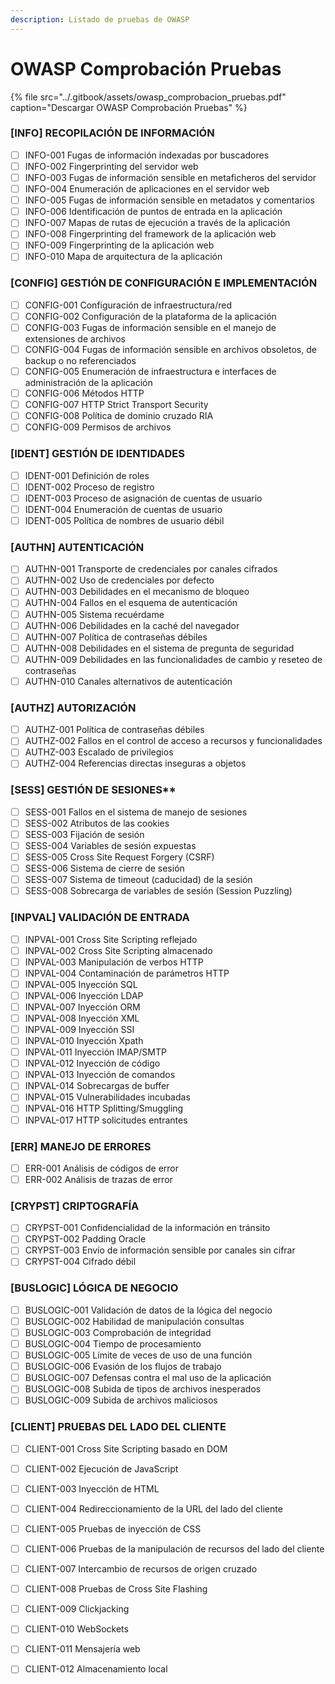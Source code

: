 ```yaml
---
description: Listado de pruebas de OWASP
---
```


# OWASP Comprobación Pruebas

{% file src="../.gitbook/assets/owasp\_comprobacion\_pruebas.pdf" caption="Descargar OWASP Comprobación Pruebas" %}

### \[INFO\] RECOPILACIÓN DE INFORMACIÓN

* [ ] INFO-001 Fugas de información indexadas por buscadores
* [ ] INFO-002 Fingerprinting del servidor web
* [ ] INFO-003 Fugas de información sensible en metaficheros del servidor
* [ ] INFO-004 Enumeración de aplicaciones en el servidor web
* [ ] INFO-005 Fugas de información sensible en metadatos y comentarios
* [ ] INFO-006 Identificación de puntos de entrada en la aplicación
* [ ] INFO-007 Mapas de rutas de ejecución a través de la aplicación
* [ ] INFO-008 Fingerprinting del framework de la aplicación web
* [ ] INFO-009 Fingerprinting de la aplicación web
* [ ] INFO-010 Mapa de arquitectura de la aplicación

### \[CONFIG\] GESTIÓN DE CONFIGURACIÓN E IMPLEMENTACIÓN

* [ ] CONFIG-001 Configuración de infraestructura/red
* [ ] CONFIG-002 Configuración de la plataforma de la aplicación
* [ ] CONFIG-003 Fugas de información sensible en el manejo de extensiones de archivos
* [ ] CONFIG-004 Fugas de información sensible en archivos obsoletos, de backup o no referenciados
* [ ] CONFIG-005 Enumeración de infraestructura e interfaces de administración de la aplicación
* [ ] CONFIG-006 Métodos HTTP
* [ ] CONFIG-007 HTTP Strict Transport Security
* [ ] CONFIG-008 Política de dominio cruzado RIA
* [ ] CONFIG-009 Permisos de archivos

### \[IDENT\] GESTIÓN DE IDENTIDADES

* [ ] IDENT-001 Definición de roles
* [ ] IDENT-002 Proceso de registro
* [ ] IDENT-003 Proceso de asignación de cuentas de usuario
* [ ] IDENT-004 Enumeración de cuentas de usuario
* [ ] IDENT-005 Política de nombres de usuario débil

### \[AUTHN\] AUTENTICACIÓN

* [ ] AUTHN-001 Transporte de credenciales por canales cifrados
* [ ] AUTHN-002 Uso de credenciales por defecto
* [ ] AUTHN-003 Debilidades en el mecanismo de bloqueo
* [ ] AUTHN-004 Fallos en el esquema de autenticación
* [ ] AUTHN-005 Sistema recuérdame
* [ ] AUTHN-006 Debilidades en la caché del navegador
* [ ] AUTHN-007 Política de contraseñas débiles
* [ ] AUTHN-008 Debilidades en el sistema de pregunta de seguridad
* [ ] AUTHN-009 Debilidades en las funcionalidades de cambio y reseteo de contraseñas
* [ ] AUTHN-010 Canales alternativos de autenticación

### \[AUTHZ\] AUTORIZACIÓN

* [ ] AUTHZ-001 Política de contraseñas débiles
* [ ] AUTHZ-002 Fallos en el control de acceso a recursos y funcionalidades
* [ ] AUTHZ-003 Escalado de privilegios
* [ ] AUTHZ-004 Referencias directas inseguras a objetos

### \[SESS\] GESTIÓN DE SESIONES\*\*

* [ ] SESS-001 Fallos en el sistema de manejo de sesiones
* [ ] SESS-002 Atributos de las cookies
* [ ] SESS-003 Fijación de sesión
* [ ] SESS-004 Variables de sesión expuestas
* [ ] SESS-005 Cross Site Request Forgery \(CSRF\)
* [ ] SESS-006 Sistema de cierre de sesión
* [ ] SESS-007 Sistema de timeout \(caducidad\) de la sesión
* [ ] SESS-008 Sobrecarga de variables de sesión \(Session Puzzling\)

### \[INPVAL\] VALIDACIÓN DE ENTRADA

* [ ] INPVAL-001 Cross Site Scripting reflejado
* [ ] INPVAL-002 Cross Site Scripting almacenado
* [ ] INPVAL-003 Manipulación de verbos HTTP
* [ ] INPVAL-004 Contaminación de parámetros HTTP
* [ ] INPVAL-005 Inyección SQL
* [ ] INPVAL-006 Inyección LDAP
* [ ] INPVAL-007 Inyección ORM
* [ ] INPVAL-008 Inyección XML
* [ ] INPVAL-009 Inyección SSI
* [ ] INPVAL-010 Inyección Xpath
* [ ] INPVAL-011 Inyección IMAP/SMTP
* [ ] INPVAL-012 Inyección de código
* [ ] INPVAL-013 Inyección de comandos
* [ ] INPVAL-014 Sobrecargas de buffer
* [ ] INPVAL-015 Vulnerabilidades incubadas
* [ ] INPVAL-016 HTTP Splitting/Smuggling
* [ ] INPVAL-017 HTTP solicitudes entrantes

### \[ERR\] MANEJO DE ERRORES

* [ ] ERR-001 Análisis de códigos de error
* [ ] ERR-002 Análisis de trazas de error

### \[CRYPST\] CRIPTOGRAFÍA

* [ ] CRYPST-001 Confidencialidad de la información en tránsito
* [ ] CRYPST-002 Padding Oracle
* [ ] CRYPST-003 Envío de información sensible por canales sin cifrar
* [ ] CRYPST-004 Cifrado débil

### \[BUSLOGIC\] LÓGICA DE NEGOCIO

* [ ] BUSLOGIC-001 Validación de datos de la lógica del negocio   
* [ ] BUSLOGIC-002 Habilidad de manipulación consultas
* [ ] BUSLOGIC-003 Comprobación de integridad 
* [ ] BUSLOGIC-004 Tiempo de procesamiento
* [ ] BUSLOGIC-005 Límite de veces de uso de una función
* [ ] BUSLOGIC-006 Evasión de los flujos de trabajo
* [ ] BUSLOGIC-007 Defensas contra el mal uso de la aplicación
* [ ] BUSLOGIC-008 Subida de tipos de archivos inesperados
* [ ] BUSLOGIC-009 Subida de archivos maliciosos

### \[CLIENT\] PRUEBAS DEL LADO DEL CLIENTE

* [ ] CLIENT-001 Cross Site Scripting basado en DOM
* [ ] CLIENT-002 Ejecución de JavaScript
* [ ] CLIENT-003 Inyección de HTML
* [ ] CLIENT-004 Redireccionamiento de la URL del lado del cliente
* [ ] CLIENT-005 Pruebas de inyección de CSS
* [ ] CLIENT-006 Pruebas de la manipulación de recursos del lado del cliente
* [ ] CLIENT-007 Intercambio de recursos de origen cruzado
* [ ] CLIENT-008 Pruebas de Cross Site Flashing 
* [ ] CLIENT-009 Clickjacking
* [ ] CLIENT-010 WebSockets
* [ ] CLIENT-011 Mensajería web
* [ ] CLIENT-012 Almacenamiento local

